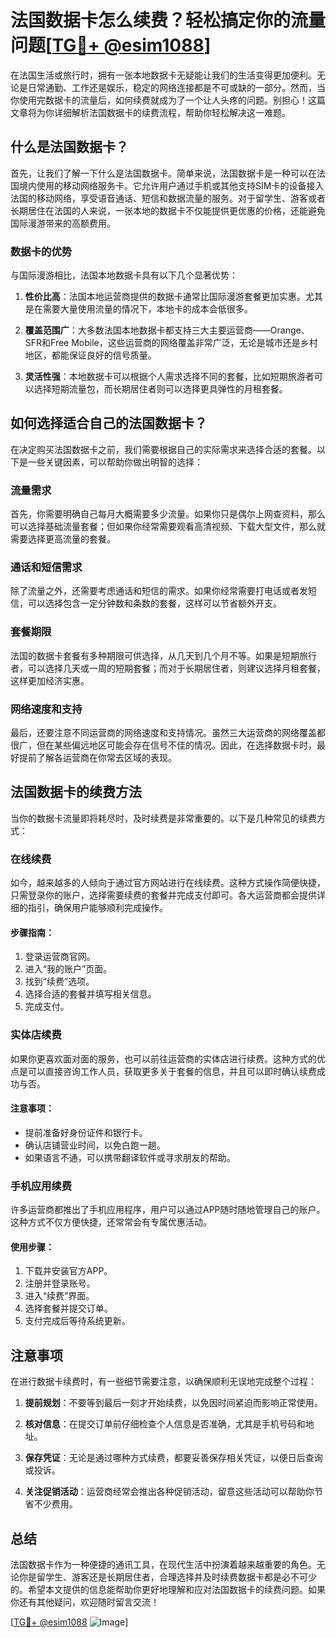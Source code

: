 # 法国数据卡怎么续费？轻松搞定你的流量问题[[TG💪+ @esim1088](https://t.me/s/esim1088)]

在法国生活或旅行时，拥有一张本地数据卡无疑能让我们的生活变得更加便利。无论是日常通勤、工作还是娱乐，稳定的网络连接都是不可或缺的一部分。然而，当你使用完数据卡的流量后，如何续费就成为了一个让人头疼的问题。别担心！这篇文章将为你详细解析法国数据卡的续费流程，帮助你轻松解决这一难题。

## 什么是法国数据卡？

首先，让我们了解一下什么是法国数据卡。简单来说，法国数据卡是一种可以在法国境内使用的移动网络服务卡。它允许用户通过手机或其他支持SIM卡的设备接入法国的移动网络，享受语音通话、短信和数据流量的服务。对于留学生、游客或者长期居住在法国的人来说，一张本地的数据卡不仅能提供更优惠的价格，还能避免国际漫游带来的高额费用。

### 数据卡的优势

与国际漫游相比，法国本地数据卡具有以下几个显著优势：

1. **性价比高**：法国本地运营商提供的数据卡通常比国际漫游套餐更加实惠。尤其是在需要大量使用流量的情况下，本地卡的成本会低很多。
   
2. **覆盖范围广**：大多数法国本地数据卡都支持三大主要运营商——Orange、SFR和Free Mobile，这些运营商的网络覆盖非常广泛，无论是城市还是乡村地区，都能保证良好的信号质量。

3. **灵活性强**：本地数据卡可以根据个人需求选择不同的套餐，比如短期旅游者可以选择短期流量包，而长期居住者则可以选择更具弹性的月租套餐。

## 如何选择适合自己的法国数据卡？

在决定购买法国数据卡之前，我们需要根据自己的实际需求来选择合适的套餐。以下是一些关键因素，可以帮助你做出明智的选择：

### 流量需求

首先，你需要明确自己每月大概需要多少流量。如果你只是偶尔上网查资料，那么可以选择基础流量套餐；但如果你经常需要观看高清视频、下载大型文件，那么就需要选择更高流量的套餐。

### 通话和短信需求

除了流量之外，还需要考虑通话和短信的需求。如果你经常需要打电话或者发短信，可以选择包含一定分钟数和条数的套餐，这样可以节省额外开支。

### 套餐期限

法国的数据卡套餐有多种期限可供选择，从几天到几个月不等。如果是短期旅行者，可以选择几天或一周的短期套餐；而对于长期居住者，则建议选择月租套餐，这样更加经济实惠。

### 网络速度和支持

最后，还要注意不同运营商的网络速度和支持情况。虽然三大运营商的网络覆盖都很广，但在某些偏远地区可能会存在信号不佳的情况。因此，在选择数据卡时，最好提前了解各运营商在你常去区域的表现。

## 法国数据卡的续费方法

当你的数据卡流量即将耗尽时，及时续费是非常重要的。以下是几种常见的续费方式：

### 在线续费

如今，越来越多的人倾向于通过官方网站进行在线续费。这种方式操作简便快捷，只需登录你的账户，选择需要续费的套餐并完成支付即可。各大运营商都会提供详细的指引，确保用户能够顺利完成操作。

#### 步骤指南：
1. 登录运营商官网。
2. 进入“我的账户”页面。
3. 找到“续费”选项。
4. 选择合适的套餐并填写相关信息。
5. 完成支付。

### 实体店续费

如果你更喜欢面对面的服务，也可以前往运营商的实体店进行续费。这种方式的优点是可以直接咨询工作人员，获取更多关于套餐的信息，并且可以即时确认续费成功与否。

#### 注意事项：
- 提前准备好身份证件和银行卡。
- 确认店铺营业时间，以免白跑一趟。
- 如果语言不通，可以携带翻译软件或寻求朋友的帮助。

### 手机应用续费

许多运营商都推出了手机应用程序，用户可以通过APP随时随地管理自己的账户。这种方式不仅方便快捷，还常常会有专属优惠活动。

#### 使用步骤：
1. 下载并安装官方APP。
2. 注册并登录账号。
3. 进入“续费”界面。
4. 选择套餐并提交订单。
5. 支付完成后等待系统更新。

## 注意事项

在进行数据卡续费时，有一些细节需要注意，以确保顺利无误地完成整个过程：

1. **提前规划**：不要等到最后一刻才开始续费，以免因时间紧迫而影响正常使用。
   
2. **核对信息**：在提交订单前仔细检查个人信息是否准确，尤其是手机号码和地址。

3. **保存凭证**：无论是通过哪种方式续费，都要妥善保存相关凭证，以便日后查询或投诉。

4. **关注促销活动**：运营商经常会推出各种促销活动，留意这些活动可以帮助你节省不少费用。

## 总结

法国数据卡作为一种便捷的通讯工具，在现代生活中扮演着越来越重要的角色。无论你是留学生、游客还是长期居住者，合理选择并及时续费数据卡都是必不可少的。希望本文提供的信息能帮助你更好地理解和应对法国数据卡的续费问题。如果你还有其他疑问，欢迎随时留言交流！

[[TG💪+ @esim1088](https://t.me/s/esim1088) ![Image](https://i.postimg.cc/4NQfJmqS/Snipaste-2025-05-13-00-14-12.png)]